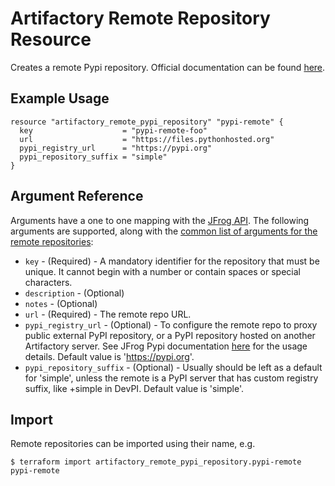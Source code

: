 # Artifactory Remote Repository Resource

Creates a remote Pypi repository.
Official documentation can be found [here](https://www.jfrog.com/confluence/display/JFROG/PyPI+Repositories).

## Example Usage

```hcl
resource "artifactory_remote_pypi_repository" "pypi-remote" {
  key                    = "pypi-remote-foo"
  url                    = "https://files.pythonhosted.org"
  pypi_registry_url      = "https://pypi.org"
  pypi_repository_suffix = "simple"
}
```

## Argument Reference

Arguments have a one to one mapping with the [JFrog API](https://www.jfrog.com/confluence/display/RTF/Repository+Configuration+JSON).
The following arguments are supported, along with the [common list of arguments for the remote repositories](remote.md):

* `key` - (Required) - A mandatory identifier for the repository that must be unique. It cannot begin with a number or
  contain spaces or special characters.
* `description` - (Optional)
* `notes` - (Optional)
* `url` - (Required) - The remote repo URL.
* `pypi_registry_url` - (Optional) - To configure the remote repo to proxy public external PyPI repository, or a PyPI repository hosted on another Artifactory server. See JFrog Pypi documentation [here](https://www.jfrog.com/confluence/display/JFROG/PyPI+Repositories) for the usage details. Default value is 'https://pypi.org'.
* `pypi_repository_suffix` - (Optional) - Usually should be left as a default for 'simple', unless the remote is a PyPI server that has custom registry suffix, like +simple in DevPI. Default value is 'simple'.

## Import

Remote repositories can be imported using their name, e.g.
```
$ terraform import artifactory_remote_pypi_repository.pypi-remote pypi-remote
```